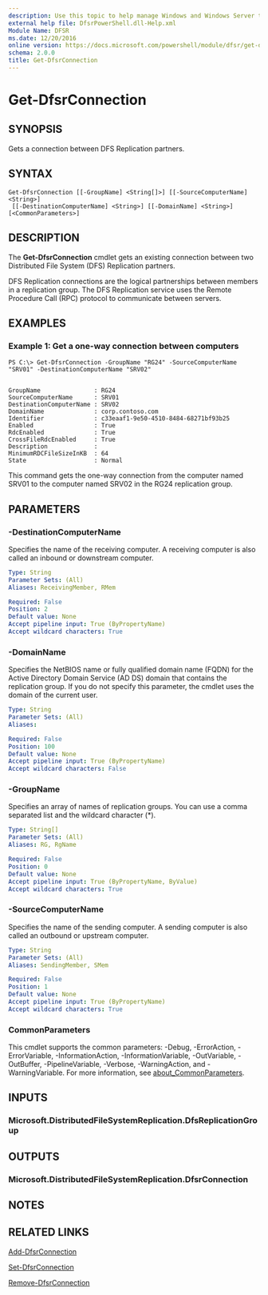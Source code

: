 ```yaml
---
description: Use this topic to help manage Windows and Windows Server technologies with Windows PowerShell.
external help file: DfsrPowerShell.dll-Help.xml
Module Name: DFSR
ms.date: 12/20/2016
online version: https://docs.microsoft.com/powershell/module/dfsr/get-dfsrconnection?view=windowsserver2022-ps&wt.mc_id=ps-gethelp
schema: 2.0.0
title: Get-DfsrConnection
---
```


# Get-DfsrConnection

## SYNOPSIS
Gets a connection between DFS Replication partners.

## SYNTAX

```
Get-DfsrConnection [[-GroupName] <String[]>] [[-SourceComputerName] <String>]
 [[-DestinationComputerName] <String>] [[-DomainName] <String>] [<CommonParameters>]
```

## DESCRIPTION
The **Get-DfsrConnection** cmdlet gets an existing connection between two Distributed File System (DFS) Replication partners.

DFS Replication connections are the logical partnerships between members in a replication group.
The DFS Replication service uses the Remote Procedure Call (RPC) protocol to communicate between servers.

## EXAMPLES

### Example 1: Get a one-way connection between computers
```
PS C:\> Get-DfsrConnection -GroupName "RG24" -SourceComputerName "SRV01" -DestinationComputerName "SRV02"


GroupName               : RG24
SourceComputerName      : SRV01
DestinationComputerName : SRV02
DomainName              : corp.contoso.com
Identifier              : c33eaaf1-9e50-4510-8484-68271bf93b25
Enabled                 : True
RdcEnabled              : True
CrossFileRdcEnabled     : True
Description             :
MinimumRDCFileSizeInKB  : 64
State                   : Normal
```

This command gets the one-way connection from the computer named SRV01 to the computer named SRV02 in the RG24 replication group.

## PARAMETERS

### -DestinationComputerName
Specifies the name of the receiving computer.
A receiving computer is also called an inbound or downstream computer.

```yaml
Type: String
Parameter Sets: (All)
Aliases: ReceivingMember, RMem

Required: False
Position: 2
Default value: None
Accept pipeline input: True (ByPropertyName)
Accept wildcard characters: True
```

### -DomainName
Specifies the NetBIOS name or fully qualified domain name (FQDN) for the Active Directory Domain Service (AD DS) domain that contains the replication group.
If you do not specify this parameter, the cmdlet uses the domain of the current user.

```yaml
Type: String
Parameter Sets: (All)
Aliases: 

Required: False
Position: 100
Default value: None
Accept pipeline input: True (ByPropertyName)
Accept wildcard characters: False
```

### -GroupName
Specifies an array of names of replication groups.
You can use a comma separated list and the wildcard character (*).

```yaml
Type: String[]
Parameter Sets: (All)
Aliases: RG, RgName

Required: False
Position: 0
Default value: None
Accept pipeline input: True (ByPropertyName, ByValue)
Accept wildcard characters: True
```

### -SourceComputerName
Specifies the name of the sending computer.
A sending computer is also called an outbound or upstream computer.

```yaml
Type: String
Parameter Sets: (All)
Aliases: SendingMember, SMem

Required: False
Position: 1
Default value: None
Accept pipeline input: True (ByPropertyName)
Accept wildcard characters: True
```

### CommonParameters
This cmdlet supports the common parameters: -Debug, -ErrorAction, -ErrorVariable, -InformationAction, -InformationVariable, -OutVariable, -OutBuffer, -PipelineVariable, -Verbose, -WarningAction, and -WarningVariable. For more information, see [about_CommonParameters](https://go.microsoft.com/fwlink/?LinkID=113216).

## INPUTS

### Microsoft.DistributedFileSystemReplication.DfsReplicationGroup

## OUTPUTS

### Microsoft.DistributedFileSystemReplication.DfsrConnection

## NOTES

## RELATED LINKS

[Add-DfsrConnection](./Add-DfsrConnection.md)

[Set-DfsrConnection](./Set-DfsrConnection.md)

[Remove-DfsrConnection](./Remove-DfsrConnection.md)

